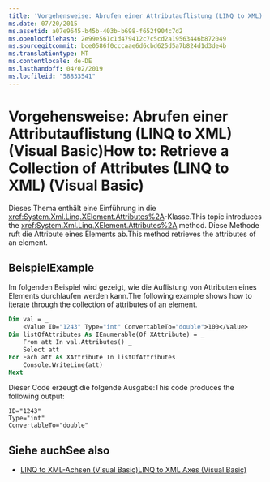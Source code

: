 ```yaml
---
title: 'Vorgehensweise: Abrufen einer Attributauflistung (LINQ to XML) (Visual Basic)'
ms.date: 07/20/2015
ms.assetid: a07e9645-b45b-403b-b698-f652f904c7d2
ms.openlocfilehash: 2e99e561c1d479412c7c5cd2a19563446b872049
ms.sourcegitcommit: bce0586f0cccaae6d6cbd625d5a7b824d1d3de4b
ms.translationtype: MT
ms.contentlocale: de-DE
ms.lasthandoff: 04/02/2019
ms.locfileid: "58833541"
---
```

# <a name="how-to-retrieve-a-collection-of-attributes-linq-to-xml-visual-basic"></a><span data-ttu-id="ec353-102">Vorgehensweise: Abrufen einer Attributauflistung (LINQ to XML) (Visual Basic)</span><span class="sxs-lookup"><span data-stu-id="ec353-102">How to: Retrieve a Collection of Attributes (LINQ to XML) (Visual Basic)</span></span>
<span data-ttu-id="ec353-103">Dieses Thema enthält eine Einführung in die <xref:System.Xml.Linq.XElement.Attributes%2A>-Klasse.</span><span class="sxs-lookup"><span data-stu-id="ec353-103">This topic introduces the <xref:System.Xml.Linq.XElement.Attributes%2A> method.</span></span> <span data-ttu-id="ec353-104">Diese Methode ruft die Attribute eines Elements ab.</span><span class="sxs-lookup"><span data-stu-id="ec353-104">This method retrieves the attributes of an element.</span></span>  
  
## <a name="example"></a><span data-ttu-id="ec353-105">Beispiel</span><span class="sxs-lookup"><span data-stu-id="ec353-105">Example</span></span>  
 <span data-ttu-id="ec353-106">Im folgenden Beispiel wird gezeigt, wie die Auflistung von Attributen eines Elements durchlaufen werden kann.</span><span class="sxs-lookup"><span data-stu-id="ec353-106">The following example shows how to iterate through the collection of attributes of an element.</span></span>  
  
```vb  
Dim val = _  
    <Value ID="1243" Type="int" ConvertableTo="double">100</Value>  
Dim listOfAttributes As IEnumerable(Of XAttribute) = _  
    From att In val.Attributes() _  
    Select att  
For Each att As XAttribute In listOfAttributes  
    Console.WriteLine(att)  
Next  
```  
  
 <span data-ttu-id="ec353-107">Dieser Code erzeugt die folgende Ausgabe:</span><span class="sxs-lookup"><span data-stu-id="ec353-107">This code produces the following output:</span></span>  
  
```  
ID="1243"  
Type="int"  
ConvertableTo="double"  
```  
  
## <a name="see-also"></a><span data-ttu-id="ec353-108">Siehe auch</span><span class="sxs-lookup"><span data-stu-id="ec353-108">See also</span></span>

- [<span data-ttu-id="ec353-109">LINQ to XML-Achsen (Visual Basic)</span><span class="sxs-lookup"><span data-stu-id="ec353-109">LINQ to XML Axes (Visual Basic)</span></span>](../../../../visual-basic/programming-guide/concepts/linq/linq-to-xml-axes.md)
